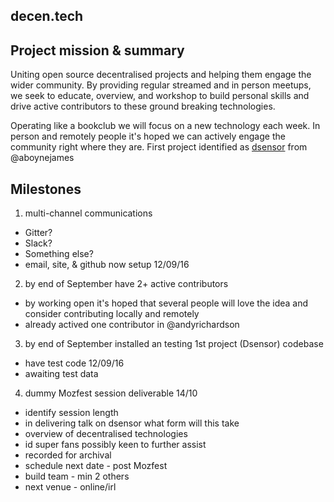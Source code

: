 ## decen.tech

## Project mission & summary
Uniting open source decentralised projects and helping them engage the wider community.
By providing regular streamed and in person meetups, we seek to educate, overview, and workshop
to build personal skills and drive active contributors to these ground breaking technologies.

Operating like a bookclub we will focus on a new technology each week. In person and remotely people it's hoped we can actively engage the community right where they are.
First project identified as
[dsensor](http://dsensor.org/) from @aboynejames

## Milestones
1. multi-channel communications
  * Gitter?
  * Slack?
  * Something else?
  * email, site, & github now setup 12/09/16
2. by end of September have 2+ active contributors
  * by working open it's hoped that several people will love the idea and  consider contributing locally and remotely
  * already actived one contributor in @andyrichardson
3. by end of September installed an testing 1st project (Dsensor) codebase
  * have test code 12/09/16
  * awaiting test data
4. dummy Mozfest session deliverable 14/10
  * identify session length
  *  in delivering talk on dsensor what form will this take
  * overview of decentralised technologies
  * id super fans possibly keen to further assist
  * recorded for archival
  * schedule next date - post Mozfest
  * build team - min 2 others
  * next venue - online/irl
